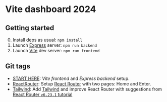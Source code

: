 # Vite dashboard 2024

## Getting started

0. Install deps as usual: `npm install`
1. Launch [Express](https://expressjs.com/) server: `npm run backend`
2. Launch [Vite](https://vitejs.dev/) dev server: `npm run frontend`

## Git tags

- [START HERE](https://github.com/fibo/vite-dashboard-2024/tree/START_HERE): _Vite frontend_ and _Express backend_ setup.
- [ReactRouter](https://github.com/fibo/vite-dashboard-2024/tree/ReactRouter): Setup [React Router](https://reactrouter.com/) with two pages: Home and Enter.
- [Tailwind](https://github.com/fibo/vite-dashboard-2024/tree/Tailwind): Add [Tailwind](https://tailwindcss.com/) and improve React Router with suggestions from [React Router `v6.23.1` tutorial](https://reactrouter.com/en/6.23.1/start/tutorial)
